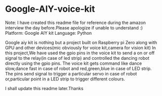 # Google-AIY-voice-kit
Note:
I have created this readme file for reference during the amazon interview the day before.Please apologize if unable to understand :)
Platform: Google AIY kit
Language: Python

Google aiy kit is nothing but a project built on Raspberry pi Zero along with GPU and other devices(mic obviously for voice kit,camera for vision kit)
In this project,We have used the gpio pins in the voice kit to send a on or off signal to the relay(in case of led strip) and controlled the dancing robot directly using the gpio pins.
The voice kit gets command like dance slow,dance fast in case of robot and red,green,blue in case of LED strip.
The pins send signal to trigger a particular servo in case of robot or,particular point in a LED strip to trigger different colours.

I shall update this readme later.Thanks
